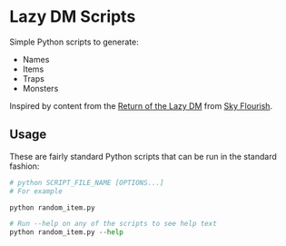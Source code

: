# Lazy DM Scripts

Simple Python scripts to generate:

* Names
* Items
* Traps
* Monsters

Inspired by content from the [Return of the Lazy DM](https://slyflourish.com/returnofthelazydm/) from [Sky Flourish](https://skyflourish.com). 

## Usage

These are fairly standard Python scripts that can be run in the standard fashion:

```python
# python SCRIPT_FILE_NAME [OPTIONS...]
# For example

python random_item.py

# Run --help on any of the scripts to see help text
python random_item.py --help
```
